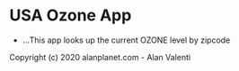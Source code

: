 # USA Ozone App

* ...This app looks up the current OZONE level by zipcode

Copyright (c) 2020 alanplanet.com - Alan Valenti
